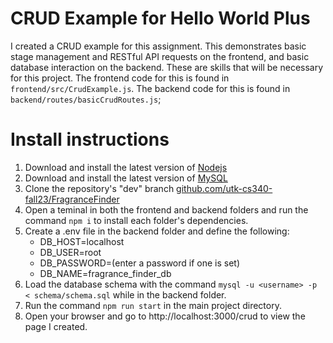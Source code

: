# CRUD Example for Hello World Plus
I created a CRUD example for this assignment. This demonstrates basic stage management and RESTful API requests on the frontend, and basic database interaction on the backend. These are skills that will be necessary for this project. The frontend code for this is found in `frontend/src/CrudExample.js`. The backend code for this is found in `backend/routes/basicCrudRoutes.js`;

# Install instructions
1. Download and install the latest version of [Nodejs](https://nodejs.org)
2. Download and install the latest version of [MySQL](https://www.mysql.com/downloads/)
3. Clone the repository's "dev" branch [github.com/utk-cs340-fall23/FragranceFinder](https://github.com/utk-cs340-fall23/FragranceFinder)
4. Open a teminal in both the frontend and backend folders and run the command `npm i` to install each folder's dependencies.
5. Create a .env file in the backend folder and define the following:
   * DB_HOST=localhost
   * DB_USER=root
   * DB_PASSWORD=(enter a password if one is set)
   * DB_NAME=fragrance_finder_db
6. Load the database schema with the command `mysql -u <username> -p < schema/schema.sql` while in the backend folder.
7. Run the command `npm run start` in the main project directory.
8. Open your browser and go to http://localhost:3000/crud to view the page I created.